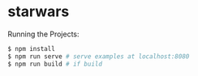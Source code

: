 # starwars

Running the Projects:

``` bash
$ npm install
$ npm run serve # serve examples at localhost:8080
$ npm run build # if build 
```
